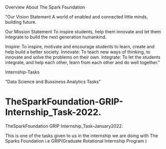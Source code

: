Overview About The Spark Foundation

"Our Vision Statement
A world of enabled and connected little minds, building future.

Our Mission Statement
To inspire students, help them innovate and let them integrate to build the next generation humankind.

Inspire: To inspire, motivate and encourage students to learn, create and help build a better society.
Innovate: To teach new ways of thinking, to innovate and solve the problems on their own.
Integrate: To let the students integrate, and help each other, learn from each other and do well together."

Internship-Tasks

"Data Science and Bussiness Analytics Tasks"

# TheSparkFoundation-GRIP-Internship_Task-2022.
TheSparkFoundation GRIP Internship_Task-January2022.

This is one of the tasks given to us in the internship we are doing with The Sparks Foundation i.e GRIP(Graduate Rotational Internship Program )


